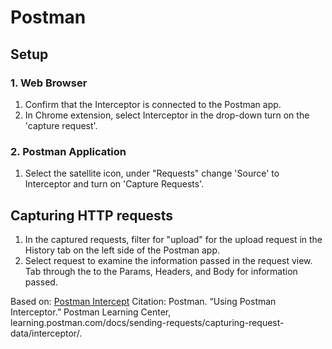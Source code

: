 # Postman 
## Setup
### 1. Web Browser
1. Confirm that the Interceptor is connected to the Postman app.
2. In Chrome extension, select Interceptor in the drop-down turn on the 'capture request'.
### 2. Postman Application
1. Select the satellite icon, under "Requests" change 'Source' to Interceptor and turn on 'Capture Requests'.<br>
## Capturing HTTP requests
1. In the captured requests, filter for "upload" for the upload request in the History tab on the left side of the Postman app.
2. Select request to examine the information passed in the request view. Tab through the to the Params, Headers, and Body for information passed.

Based on: [Postman Intercept](https://learning.postman.com/docs/sending-requests/capturing-request-data/interceptor/)
Citation: Postman. “Using Postman Interceptor.” Postman Learning Center, learning.postman.com/docs/sending-requests/capturing-request-data/interceptor/. 
